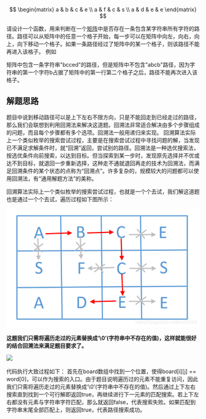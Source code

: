 $$
\begin{matrix}
   a & b & c & e  \\
   a & f & c & s \\
   a & d & e & e
  \end{matrix} 
$$

请设计一个函数，用来判断在一个[矩阵](https://so.csdn.net/so/search?q=%E7%9F%A9%E9%98%B5&spm=1001.2101.3001.7020)中是否存在一条包含某字符串所有字符的路径。路径可以从矩阵中的任意一个格子开始，每一步可以在矩阵中向左，向右，向上，向下移动一个格子。如果一条路径经过了矩阵中的某一个格子，则该路径不能再进入该格子。 例如

矩阵中包含一条字符串"bcced"的路径，但是矩阵中不包含"abcb"路径，因为字符串的第一个字符b占据了矩阵中的第一行第二个格子之后，路径不能再次进入该格子。



## 解题思路

题目中说到移动路径可以是上下左右不限方向，只是不能回走到已经走过的路径，那么我们会联想到利用回溯法来解决这道题。回溯法非常适合解决由多个步骤组成的问题，而且每个步骤都有多个选项。回溯法一般用递归来实现。
回溯算法实际上一个类似枚举的搜索尝试过程，主要是在搜索尝试过程中寻找问题的解，当发现已不满足求解条件时，就“回溯”返回，尝试别的路径。回溯法是一种选优搜索法，按选优条件向前搜索，以达到目标。但当探索到某一步时，发现原先选择并不优或达不到目标，就退回一步重新选择，这种走不通就退回再走的技术为回溯法，而满足回溯条件的某个状态的点称为“回溯点”。许多复杂的，规模较大的问题都可以使用回溯法，有“通用解题方法”的美称。


回溯算法实际上一个类似枚举的搜索尝试过程，也就是一个个去试，我们解这道题也是通过一个个去试，遍历过程如下图所示：

<img title="" src="./picture/1.png" alt="" data-align="center">

**这题我们只需将遍历走过的元素替换成‘\0’(字符串中不存在的值)，这样就能很好的结合回溯法来满足题目要求了。**

![](E:\study\github\MyAlgorithm\23.剑指offer\11.矩阵中的路径\picture\2.png)

代码执行大致过程如下：
首先在board数组中找到一个位置，使得board[i][j] == word[0]，可以作为搜索的入口。由于题目说明遍历过的元素不能重复访问，因此我们只需将遍历走过的元素替换成‘\0’(字符串中不存在的值)。然后通过上下左右搜索直到找到一个可行解即返回true，再继续进行下一元素的匹配搜索。若上下左右都没有元素与字符串字符匹配，那么就返回false，代表搜索失败。如果匹配到字符串末尾全部匹配上，则返回true，代表路径搜索成功。


